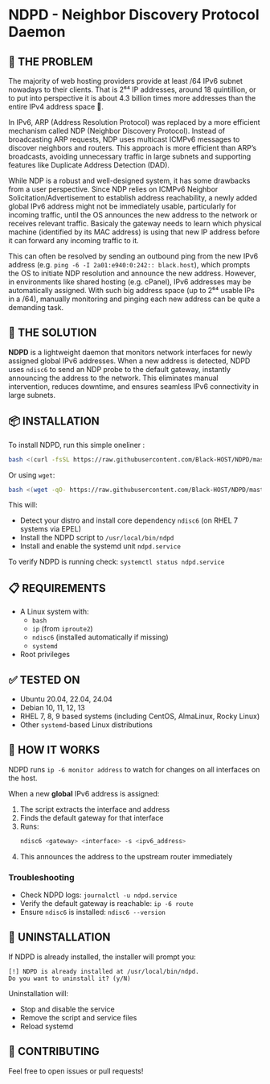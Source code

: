 # NDPD - Neighbor Discovery Protocol Daemon

## 🚨 THE PROBLEM

The majority of web hosting providers provide at least /64 IPv6 subnet nowadays to their clients. That is 2⁶⁴ IP addresses, around 18 quintillion, or to put into perspective it is about 4.3 billion times more addresses than the entire IPv4 address space 🤯.

In IPv6, ARP (Address Resolution Protocol) was replaced by a more efficient mechanism called NDP (Neighbor Discovery Protocol). Instead of broadcasting ARP requests, NDP uses multicast ICMPv6 messages to discover neighbors and routers. This approach is more efficient than ARP’s broadcasts, avoiding unnecessary traffic in large subnets and supporting features like Duplicate Address Detection (DAD).

While NDP is a robust and well-designed system, it has some drawbacks from a user perspective. Since NDP relies on ICMPv6 Neighbor Solicitation/Advertisement to establish address reachability, a newly added global IPv6 address might not be immediately usable, particularly for incoming traffic, until the OS announces the new address to the network or receives relevant traffic. Basicaly the gateway needs to learn which physical machine (identified by its MAC address) is using that new IP address before it can forward any incoming traffic to it.

This can often be resolved by sending an outbound ping from the new IPv6 address (e.g. `ping -6 -I 2a01:e940:0:242:: black.host`), which prompts the OS to initiate NDP resolution and announce the new address. However, in environments like shared hosting (e.g. cPanel), IPv6 addresses may be automatically assigned. With such big address space (up to 2⁶⁴ usable IPs in a /64), manually monitoring and pinging each new address can be quite a demanding task.


## 🚀 THE SOLUTION

**NDPD** is a lightweight daemon that monitors network interfaces for newly assigned global IPv6 addresses. When a new address is detected, NDPD uses `ndisc6` to send an NDP probe to the default gateway, instantly announcing the address to the network. This eliminates manual intervention, reduces downtime, and ensures seamless IPv6 connectivity in large subnets.


## 📦 INSTALLATION

To install NDPD, run this simple oneliner :

```bash
bash <(curl -fsSL https://raw.githubusercontent.com/Black-HOST/NDPD/master/install.sh)
```

Or using `wget`:

```bash
bash <(wget -qO- https://raw.githubusercontent.com/Black-HOST/NDPD/master/install.sh)
```

This will:
- Detect your distro and install core dependency `ndisc6` (on RHEL 7 systems via EPEL)
- Install the NDPD script to `/usr/local/bin/ndpd`
- Install and enable the systemd unit `ndpd.service`

To verify NDPD is running check: `systemctl status ndpd.service`


## 📋 REQUIREMENTS

- A Linux system with:
  - `bash`
  - `ip` (from `iproute2`)
  - `ndisc6` (installed automatically if missing)
  - `systemd`
- Root privileges


## ✅ TESTED ON

- Ubuntu 20.04, 22.04, 24.04
- Debian 10, 11, 12, 13
- RHEL 7, 8, 9 based systems (including CentOS, AlmaLinux, Rocky Linux)
- Other `systemd`-based Linux distributions


## 🔄 HOW IT WORKS

NDPD runs `ip -6 monitor address` to watch for changes on all interfaces on the host.

When a new **global** IPv6 address is assigned:
1. The script extracts the interface and address
2. Finds the default gateway for that interface
3. Runs:
   ```bash
   ndisc6 <gateway> <interface> -s <ipv6_address>
   ```
4. This announces the address to the upstream router immediately

### Troubleshooting
- Check NDPD logs: `journalctl -u ndpd.service`
- Verify the default gateway is reachable: `ip -6 route`
- Ensure `ndisc6` is installed: `ndisc6 --version`


## 🧹 UNINSTALLATION

If NDPD is already installed, the installer will prompt you:

```
[!] NDPD is already installed at /usr/local/bin/ndpd.
Do you want to uninstall it? (y/N)
```

Uninstallation will:
- Stop and disable the service
- Remove the script and service files
- Reload systemd


## 🤝 CONTRIBUTING

Feel free to open issues or pull requests!
